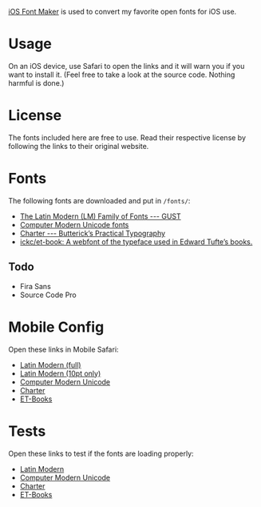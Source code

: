 ---
---

[iOS Font Maker](http://thehelpful.com/iosfonts/) is used to convert my favorite open fonts for iOS use.

# Usage #

On an iOS device, use Safari to open the links and it will warn you if you want to install it. (Feel free to take a look at the source code. Nothing harmful is done.)

# License #

The fonts included here are free to use. Read their respective license by following the links to their original website.

# Fonts #

The following fonts are downloaded and put in `/fonts/`:

- [The Latin Modern (LM) Family of Fonts --- GUST](http://www.gust.org.pl/projects/e-foundry/latin-modern)
- [Computer Modern Unicode fonts](http://cm-unicode.sourceforge.net/download.html)
- [Charter --- Butterick’s Practical Typography](http://practicaltypography.com/charter.html)  
- [ickc/et-book: A webfont of the typeface used in Edward Tufte’s books.](https://github.com/ickc/et-book)  

## Todo ##

- Fira Sans
- Source Code Pro

# Mobile Config #

Open these links in Mobile Safari:

- [Latin Modern (full)](mobileconfig/lmodern-full.mobileconfig)
- [Latin Modern (10pt only)](mobileconfig/lmodern10.mobileconfig)
- [Computer Modern Unicode](mobileconfig/cmunicode.mobileconfig)
- [Charter](mobileconfig/charter.mobileconfig)
- [ET-Books](mobileconfig/etbembo.mobileconfig)

# Tests #

Open these links to test if the fonts are loading properly:

- [Latin Modern](tests/test-lmodern.html)
- [Computer Modern Unicode](tests/test-cmunicode.html)
- [Charter](tests/test-charter.html)
- [ET-Books](tests/test-etbembo.html)